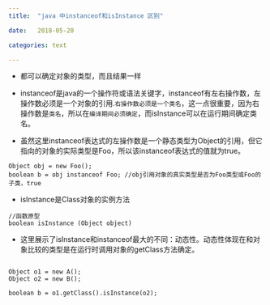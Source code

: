 ```yaml
---
title:  "java 中instanceof和isInstance 区别"

date:   2018-05-20

categories: text

---
```


* 都可以确定对象的类型，而且结果一样

* instanceof是java的一个操作符或语法关键字，instanceof有左右操作数，左操作数必须是一个对象的引用.`右操作数必须是一个类名`，这一点很重要，因为右操作数是`类名`，所以在`编译期间必须确定`，而isInstance可以在运行期间确定类名。

* 虽然这里instanceof表达式的左操作数是一个静态类型为Object的引用，但它指向的对象的实际类型是Foo，所以该instanceof表达式的值就为true。

```
Object obj = new Foo();
boolean b = obj instanceof Foo; //obj引用对象的真实类型是否为Foo类型或Foo的子类，true
```

* isInstance是Class对象的实例方法

```
//函数原型
boolean isInstance (Object object)
```

* 这里展示了isInstance和instanceof最大的不同：动态性。动态性体现在和对象比较的类型是在运行时调用对象的getClass方法确定。

```

Object o1 = new A();
Object o2 = new B();

boolean b = o1.getClass().isInstance(o2);

```

